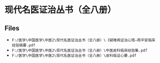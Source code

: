 # 现代名医证治丛书（全八册）

## Files

- `F:/医学\中国医学\中医2\现代名医证治丛书（全八册）\《疑难病证治心悟—周平安临床经验辑要.pdf`
- `F:/医学\中国医学\中医2\现代名医证治丛书（全八册）\中医皮科临床经验集.pdf`
- `F:/医学\中国医学\中医2\现代名医证治丛书（全八册）\皮科临证心要.pdf`
